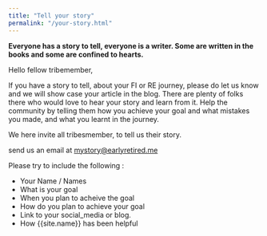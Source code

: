 ```yaml
---
title: "Tell your story"
permalink: "/your-story.html"
---
```


**Everyone has a story to tell, everyone is a writer. Some are written in the books and some are confined to hearts.**

Hello fellow tribemember,

If you have a story to tell, about your FI or RE journey, please do let us know and we will show case your article in the blog.
There are plenty of folks there who would love to hear your story and learn from it. 
Help the community by telling them how you achieve your goal and what mistakes you made, and what you learnt in the journey.


We here invite all tribesmember, to tell us their story.

send us an email at [mystory@earlyretired.me](mailto:mystory@earlyretired.me)

Please try to include the following :

* Your Name / Names
* What is your goal
* When you plan to acheive the goal
* How do you plan to achieve your goal
* Link to your social_media or blog.
* How {{site.name}} has been helpful